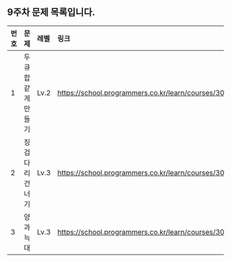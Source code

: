 ## 9주차 문제 목록입니다.

|번호| 문제         | 레벨    |링크|
|:---|:-----------|:------|:---|
|1| 두 큐 합 같게 만들기 | Lv.2  |https://school.programmers.co.kr/learn/courses/30/lessons/118667|
|2| 징검다리 건너기      | Lv.3  |https://school.programmers.co.kr/learn/courses/30/lessons/64062|
|3| 양과 늑대           | Lv.3  |https://school.programmers.co.kr/learn/courses/30/lessons/92343|
